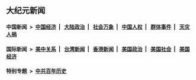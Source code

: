 ## 大纪元新闻

#### 中国新闻 &nbsp;>&nbsp; [中国经济](indexes/ncid283/README.md?05250845) &nbsp;| &nbsp; [大陆政治](indexes/ncid277/README.md?05250845) &nbsp;| &nbsp; [社会万象](indexes/ncid282/README.md?05250845) &nbsp;| &nbsp; [中国人权](indexes/ncid278/README.md?05250845) &nbsp;| &nbsp; [群体事件](indexes/ncid279/README.md?05250845) &nbsp;| &nbsp; [天灾人祸](indexes/ncid280/README.md?05250845)

#### 国际新闻 &nbsp;>&nbsp; [美中关系](indexes/nf1412576/README.md?05250845) &nbsp;| &nbsp; [台湾新闻](indexes/ncid1349361/README.md?05250845) &nbsp;| &nbsp; [香港新闻](indexes/ncid1349362/README.md?05250845) &nbsp;| &nbsp; [美国政治](indexes/ncid1078159/README.md?05250845) &nbsp;| &nbsp; [美国社会](indexes/ncid1078160/README.md?05250845) &nbsp;| &nbsp; [美国经济](indexes/ncid1078158/README.md?05250845)

#### 特别专题 &nbsp;>&nbsp; [中共百年历史](https://github.com/easy2view/epoch-special/blob/master/README.md?05250845)  
